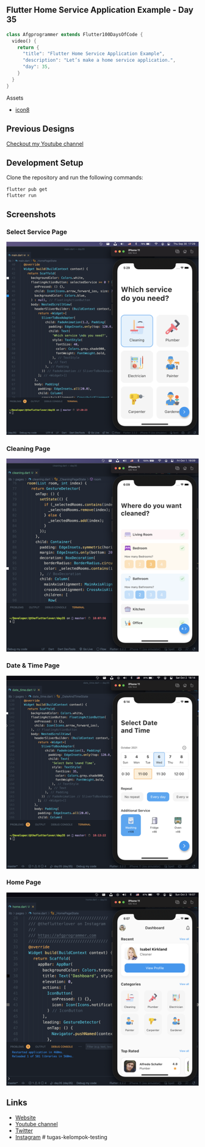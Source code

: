 ## Flutter Home Service Application Example - Day 35

```dart
class Afgprogrammer extends Flutter100DaysOfCode {
  video() {
    return {
      "title": "Flutter Home Service Application Example",
      "description": "Let’s make a home service application.",
      "day": 35,
    }
  }
}
```

Assets 
* [icon8](https://icons8.com)

## Previous Designs
[Checkout my Youtube channel](https://youtube.com/afgprogrammer)


## Development Setup
Clone the repository and run the following commands:
```
flutter pub get
flutter run
```

## Screenshots
### Select Service Page
<img src="assets/screenshots/select-service-page.png" />

### Cleaning Page
<img src="assets/screenshots/cleaning-page.png" />

### Date & Time Page
<img src="assets/screenshots/date-and-time-page.png" />

### Home Page
<img src="assets/screenshots/home-page.png" />

## Links

* [Website](https://afgprogrammer.com)
* [Youtube channel](https://youtube.com/afgprogrammer)
* [Twitter](https://twitter.com/afgprogrammer)
* [Instagram](https://instagram.com/afgprogrammer)
#   t u g a s - k e l o m p o k - t e s t i n g 
 
 